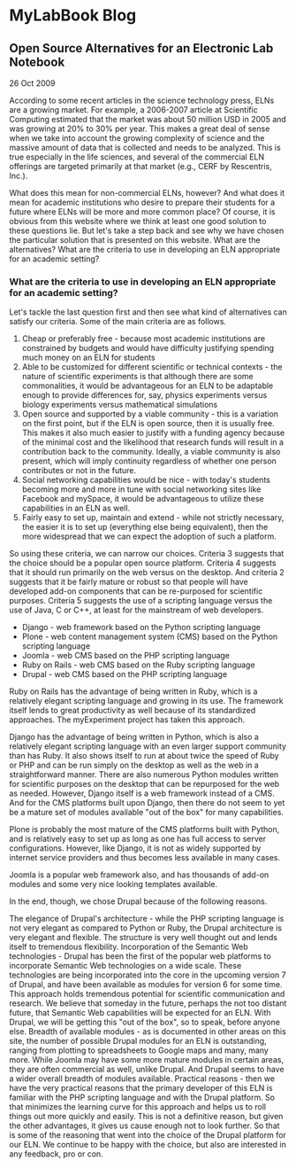 # MyLabBook Blog

## Open Source Alternatives for an Electronic Lab Notebook
26 Oct 2009

According to some recent articles in the science technology press, ELNs are a growing market. For example, a 2006-2007 article at 
Scientific Computing estimated that the market was about 50 million USD in 2005 and was growing at 20% to 30% per year. 
This makes a great deal of sense when we take into account the growing complexity of science and the massive amount of data that is 
collected and needs to be analyzed. This is true especially in the life sciences, and several of the commercial ELN offerings are 
targeted primarily at that market (e.g., CERF by Rescentris, Inc.).

What does this mean for non-commercial ELNs, however? And what does it mean for academic institutions who desire to prepare their 
students for a future where ELNs will be more and more common place? Of course, it is obvious from this website where we think at 
least one good solution to these questions lie. But let's take a step back and see why we have chosen the particular solution that is 
presented on this website. What are the alternatives? What are the criteria to use in developing an ELN appropriate for an academic setting?

### What are the criteria to use in developing an ELN appropriate for an academic setting?

Let's tackle the last question first and then see what kind of alternatives can satisfy our criteria. Some of the main criteria are as follows.

1. Cheap or preferably free - because most academic institutions are constrained by budgets and would have difficulty justifying spending much 
money on an ELN for students
1. Able to be customized for different scientific or technical contexts - the nature of scientific experiments is that although there are some commonalities, it would be advantageous for an ELN to be adaptable enough to provide differences for, say, physics experiments versus biology experiments versus mathematical simulations
1. Open source and supported by a viable community - this is a variation on the first point, but if the ELN is open source, then it is usually free. This makes it also much easier to justify with a funding agency because of the minimal cost and the likelihood that research funds will result in a contribution back to the community. Ideally, a viable community is also present, which will imply continuity regardless of whether one person contributes or not in the future.
1. Social networking capabilities would be nice - with today's students becoming more and more in tune with social networking sites like Facebook and mySpace, it would be advantageous to utilize these capabilities in an ELN as well.
1. Fairly easy to set up, maintain and extend - while not strictly necessary, the easier it is to set up (everything else being equivalent), then the more widespread that we can expect the adoption of such a platform.

So using these criteria, we can narrow our choices. Criteria 3 suggests that the choice should be a popular open source platform. 
Criteria 4 suggests that it should run primarily on the web versus on the desktop. And criteria 2 suggests that it be fairly mature or 
robust so that people will have developed add-on components that can be re-purposed for scientific purposes. Criteria 5 suggests the use 
of a scripting language versus the use of Java, C or C++, at least for the mainstream of web developers.

* Django - web framework based on the Python scripting language
* Plone - web content management system (CMS) based on the Python scripting language
* Joomla - web CMS based on the PHP scripting language
* Ruby on Rails - web CMS based on the Ruby scripting language
* Drupal - web CMS based on the PHP scripting language

Ruby on Rails has the advantage of being written in Ruby, which is a relatively elegant scripting language and growing in its use. 
The framework itself lends to great productivity as well because of its standardized approaches. The myExperiment project has taken this approach.

Django has the advantage of being written in Python, which is also a relatively elegant scripting language with an even larger support 
community than has Ruby. It also shows itself to run at about twice the speed of Ruby or PHP and can be run simply on the desktop as well 
as the web in a straightforward manner. There are also numerous Python modules written for scientific purposes on the desktop that can be 
repurposed for the web as needed. However, Django itself is a web framework instead of a CMS. And for the CMS platforms built upon Django, 
then there do not seem to yet be a mature set of modules available "out of the box" for many capabilities.

Plone is probably the most mature of the CMS platforms built with Python, and is relatively easy to set up as long as one has full access to 
server configurations. However, like Django, it is not as widely supported by internet service providers and thus becomes less available in many cases.

Joomla is a popular web framework also, and has thousands of add-on modules and some very nice looking templates available.

In the end, though, we chose Drupal because of the following reasons.

The elegance of Drupal's architecture - while the PHP scripting language is not very elegant as compared to Python or Ruby, the Drupal architecture 
is very elegant and flexible. The structure is very well thought out and lends itself to tremendous flexibility.
Incorporation of the Semantic Web technologies - Drupal has been the first of the popular web platforms to incorporate Semantic Web technologies 
on a wide scale. These technologies are being incorporated into the core in the upcoming version 7 of Drupal, and have been available as modules 
for version 6 for some time. This approach holds tremendous potential for scientific communication and research. We believe that someday in the 
future, perhaps the not too distant future, that Semantic Web capabilities will be expected for an ELN. With Drupal, we will be getting this 
"out of the box", so to speak, before anyone else.
Breadth of available modules - as is documented in other areas on this site, the number of possible Drupal modules for an ELN is outstanding, 
ranging from plotting to spreadsheets to Google maps and many, many more. While Joomla may have some more mature modules in certain areas, 
they are often commercial as well, unlike Drupal. And Drupal seems to have a wider overall breadth of modules available.
Practical reasons - then we have the very practical reasons that the primary developer of this ELN is familiar with the PHP scripting language 
and with the Drupal platform. So that minimizes the learning curve for this approach and helps us to roll things out more quickly and easily. 
This is not a definitive reason, but given the other advantages, it gives us cause enough not to look further.
So that is some of the reasoning that went into the choice of the Drupal platform for our ELN. We continue to be happy with the choice, 
but also are interested in any feedback, pro or con.




